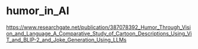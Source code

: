 # humor_in_AI
https://www.researchgate.net/publication/387078392_Humor_Through_Vision_and_Language_A_Comparative_Study_of_Cartoon_Descriptions_Using_ViT_and_BLIP-2_and_Joke_Generation_Using_LLMs
